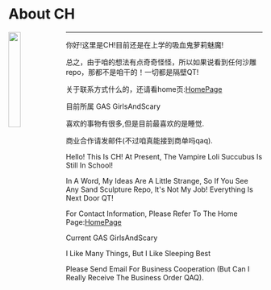 # About CH

<img align='left' src='https://me.nekoc.cc/assets/images/Half-CH@1500.webp' width='22%' ></img>

***

你好!这里是CH!目前还是在上学的吸血鬼萝莉魅魔!

总之，由于咱的想法有点奇奇怪怪，所以如果说看到任何沙雕repo，那都不是咱干的！一切都是隔壁QT!

关于联系方式什么的，还请看home页:<a href="https://me.nekoc.cc">HomePage</a>

目前所属 GAS GirlsAndScary

喜欢的事物有很多,但是目前最喜欢的是睡觉.

商业合作请发邮件(不过咱真能接到商单吗qaq).

Hello! This Is CH! At Present, The Vampire Loli Succubus Is Still In School!

In A Word, My Ideas Are A Little Strange, So If You See Any Sand Sculpture Repo, It's Not My Job! Everything Is Next Door QT!

For Contact Information, Please Refer To The Home Page:<a href="https://me.nekoc.cc">HomePage</a>

Current GAS GirlsAndScary

I Like Many Things, But I Like Sleeping Best

Please Send Email For Business Cooperation (But Can I Really Receive The Business Order QAQ).
